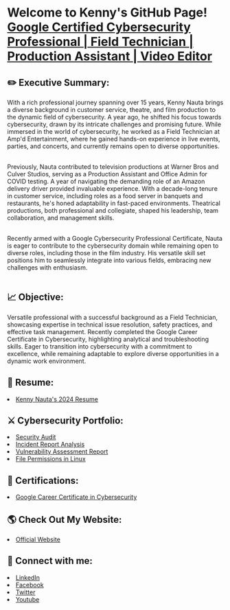 <h1>Welcome to Kenny's GitHub Page! <a href="https://www.linkedin.com/in/kennynauta/">Google Certified Cybersecurity Professional | Field Technician | Production Assistant | Video Editor</a></h1>

<h2>✏️ Executive Summary:</h2>
With a rich professional journey spanning over 15 years, Kenny Nauta brings a diverse background in customer service, theatre, and film production to the dynamic field of cybersecurity. A year ago, he shifted his focus towards cybersecurity, drawn by its intricate challenges and promising future. While immersed in the world of cybersecurity, he worked as a Field Technician at Amp'd Entertainment, where he gained hands-on experience in live events, parties, and concerts, and currently remains open to diverse opportunities.<br><br>

Previously, Nauta contributed to television productions at Warner Bros and Culver Studios, serving as a Production Assistant and Office Admin for COVID testing. A year of navigating the demanding role of an Amazon delivery driver provided invaluable experience. With a decade-long tenure in customer service, including roles as a food server in banquets and restaurants, he's honed adaptability in fast-paced environments. Theatrical productions, both professional and collegiate, shaped his leadership, team collaboration, and management skills.<br><br>

Recently armed with a Google Cybersecurity Professional Certificate, Nauta is eager to contribute to the cybersecurity domain while remaining open to diverse roles, including those in the film industry. His versatile skill set positions him to seamlessly integrate into various fields, embracing new challenges with enthusiasm.<br><br>

<h2>📈 Objective:</h2>
Versatile professional with a successful background as a Field Technician, showcasing expertise in technical issue resolution, safety practices, and effective task management. Recently completed the Google Career Certificate in Cybersecurity, highlighting analytical and troubleshooting skills. Eager to transition into cybersecurity with a commitment to excellence, while remaining adaptable to explore diverse opportunities in a dynamic work environment.<br>

<h2>📜 Resume:</h2>
<li><a href="https://drive.google.com/file/d/1HmYJJa_3mVcJqLWwQCJWQd8aWG2uvZdP/view?usp=sharing">Kenny Nauta's 2024  Resume</a></li>

<h2>⚔️ Cybersecurity Portfolio:</h2>
<li><a href="https://github.com/knauta7/security_audit">Security Audit</a></li>
<li><a href="https://github.com/knauta7/incident_report_analysis">Incident Report Analysis</a></li>
<li><a href="https://github.com/knauta7/vulnerability_assessment_report">Vulnerability Assessment Report</a></li>
<li><a href="https://github.com/knauta7/file_permissions_in_linux">File Permissions in Linux</a></li>


<h2>🌟 Certifications:</h2>
<li><a href="https://www.credly.com/badges/4b321562-e276-4667-b772-36e9c6fbf4cf/public_url">Google Career Certificate in Cybersecurity</a></li>


<h2>🌎 Check Out My Website:</h2>
<li><a href="https://www.kennynauta.com/">Official Website</a></li>


<h2> 📲 Connect with me:</h2>
<li><a href="https://www.linkedin.com/in/kennynauta/">LinkedIn</a></li>
<li><a href="https://www.facebook.com/kennynauta/">Facebook</a></li>
<li><a href="https://twitter.com/kennynautajr">Twitter</a></li>
<li><a href="https://www.youtube.com/knautaproductions">Youtube</a></li>


<!--
Credit to this repository format goes to Joshmadakor1. Tweaked my page to fit my information and preference.
**joshmadakor1/joshmadakor1** is a ✨ _special_ ✨ repository because its `README.md` (this file) appears on your GitHub profile.

Here are some ideas to get you started:

- 🔭 I’m currently working on ...
- 🌱 I’m currently learning ...
- 👯 I’m looking to collaborate on ...
- 🤔 I’m looking for help with ...
- 💬 Ask me about ...
- 📫 How to reach me: ...
- 😄 Pronouns: ...
- ⚡ Fun fact: ...
-->
